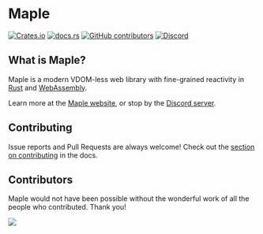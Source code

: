 # Maple

[![Crates.io](https://img.shields.io/crates/v/maple-core)](https://crates.io/crates/maple-core)
[![docs.rs](https://img.shields.io/docsrs/maple-core?color=blue&label=docs.rs)](https://docs.rs/maple-core)
[![GitHub contributors](https://img.shields.io/github/contributors/lukechu10/maple)](https://github.com/lukechu10/maple/graphs/contributors)
[![Discord](https://img.shields.io/discord/820400041332179004?label=discord)](https://discord.gg/vDwFUmm6mU)

## What is Maple?

Maple is a modern VDOM-less web library with fine-grained reactivity in [Rust](https://www.rust-lang.org/) and [WebAssembly](https://webassembly.org/).

Learn more at the [Maple website](https://maple-rs.netlify.app), or stop by the [Discord server](https://discord.gg/vDwFUmm6mU).

## Contributing

Issue reports and Pull Requests are always welcome!
Check out the [section on contributing](https://maple-rs.netlify.app/contribute/architecture) in the docs.

## Contributors

Maple would not have been possible without the wonderful work of all the people who contributed. Thank you!

<a href="https://github.com/lukechu10/maple/graphs/contributors">
  <img src="https://contrib.rocks/image?repo=lukechu10/maple" />
</a>
